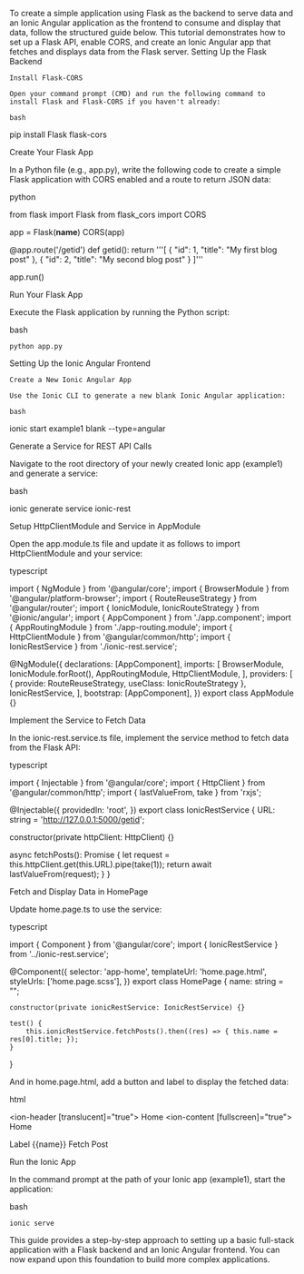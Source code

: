To create a simple application using Flask as the backend to serve data and an Ionic Angular application as the frontend to consume and display that data, follow the structured guide below. This tutorial demonstrates how to set up a Flask API, enable CORS, and create an Ionic Angular app that fetches and displays data from the Flask server.
Setting Up the Flask Backend

    Install Flask-CORS

    Open your command prompt (CMD) and run the following command to install Flask and Flask-CORS if you haven't already:

    bash

pip install Flask flask-cors

Create Your Flask App

In a Python file (e.g., app.py), write the following code to create a simple Flask application with CORS enabled and a route to return JSON data:

python

from flask import Flask
from flask_cors import CORS

app = Flask(__name__)
CORS(app)

@app.route('/getid')
def getid():
    return '''[
  {
    "id": 1,
    "title": "My first blog post"
  },
  {
    "id": 2,
    "title": "My second blog post"
  }
]'''

app.run()

Run Your Flask App

Execute the Flask application by running the Python script:

bash

    python app.py

Setting Up the Ionic Angular Frontend

    Create a New Ionic Angular App

    Use the Ionic CLI to generate a new blank Ionic Angular application:

    bash

ionic start example1 blank --type=angular

Generate a Service for REST API Calls

Navigate to the root directory of your newly created Ionic app (example1) and generate a service:

bash

ionic generate service ionic-rest

Setup HttpClientModule and Service in AppModule

Open the app.module.ts file and update it as follows to import HttpClientModule and your service:

typescript

import { NgModule } from '@angular/core';
import { BrowserModule } from '@angular/platform-browser';
import { RouteReuseStrategy } from '@angular/router';
import { IonicModule, IonicRouteStrategy } from '@ionic/angular';
import { AppComponent } from './app.component';
import { AppRoutingModule } from './app-routing.module';
import { HttpClientModule } from '@angular/common/http';
import { IonicRestService } from './ionic-rest.service';

@NgModule({
  declarations: [AppComponent],
  imports: [
    BrowserModule,
    IonicModule.forRoot(),
    AppRoutingModule,
    HttpClientModule,
  ],
  providers: [
    { provide: RouteReuseStrategy, useClass: IonicRouteStrategy },
    IonicRestService,
  ],
  bootstrap: [AppComponent],
})
export class AppModule {}

Implement the Service to Fetch Data

In the ionic-rest.service.ts file, implement the service method to fetch data from the Flask API:

typescript

import { Injectable } from '@angular/core';
import { HttpClient } from '@angular/common/http';
import { lastValueFrom, take } from 'rxjs';

@Injectable({
  providedIn: 'root',
})
export class IonicRestService {
  URL: string = 'http://127.0.0.1:5000/getid';

  constructor(private httpClient: HttpClient) {}

  async fetchPosts(): Promise<any> {
    let request = this.httpClient.get(this.URL).pipe(take(1));
    return await lastValueFrom<any>(request);
  }
}

Fetch and Display Data in HomePage

Update home.page.ts to use the service:

typescript

import { Component } from '@angular/core';
import { IonicRestService } from '../ionic-rest.service';

@Component({
  selector: 'app-home',
  templateUrl: 'home.page.html',
  styleUrls: ['home.page.scss'],
})
export class HomePage {
    name: string = "";

    constructor(private ionicRestService: IonicRestService) {}

    test() {
        this.ionicRestService.fetchPosts().then((res) => { this.name = res[0].title; });
    }
}

And in home.page.html, add a button and label to display the fetched data:

html

<ion-header [translucent]="true">
  <ion-toolbar>
    <ion-title>Home</ion-title>
  </ion-toolbar>
</ion-header>
<ion-content [fullscreen]="true">
  <ion-header collapse="condense">
    <ion-toolbar>
      <ion-title size="large">Home</ion-title>
    </ion-toolbar>
  </ion-header>
  <div id="container">
    <ion-label>Label {{name}} </ion-label>
    <ion-button expand="block" (click)="test()">Fetch Post</ion-button>
  </div>
</ion-content>

Run the Ionic App

In the command prompt at the path of your Ionic app (example1), start the application:

bash

    ionic serve

This guide provides a step-by-step approach to setting up a basic full-stack application with a Flask backend and an Ionic Angular frontend. You can now expand upon this foundation to build more complex applications.
